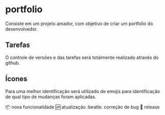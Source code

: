 # portfolio
Consiste em um projeto amador, com objetivo de criar um portfolio do desenvolvedor.

## Tarefas

O controle de versões e das tarefas será totalmente realizado através do github.

## Ícones
Para uma melhor identificação será utilizado de emojis para identificação de qual tipo de mudanças foram aplicadas.

:package: nova funcionalidade 
:up: atualização
:beatle: correção de bug
:checkered_flag: release